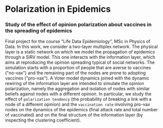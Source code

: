 # Polarization in Epidemics
### Study of the effect of opinion polarization about vaccines in the spreading of epidemics
Final project for the course "Life Data Epidemiology", MSc in Physics of Data.
In this work, we consider a two-layer multiplex network. The physical layer is a static network on which we model the propagation of epidemics through a SIRV model. This one interacts with the information layer, which aims at reproducing the opinion spreading typical of social networks. The simulation starts with a proportion of people that are averse to vaccines ("no-vax") and the remaining part of the nodes are prone to adopting vaccines ("pro-vax"). A Voter model dynamics joined with the dynamic rewiring of the information layer are intended to simulate the opinion polarization, namely the aggregation and isolation of nodes with similar beliefs against nodes with a different opinion. In particular, we study the effect of `polarization tendency` (the probability of breaking a link with a node of a different opinion) and the `vaccination rate` involving pro-vax nodes on the dynamics of the epidemics (final attack rate and total number of vaccinated) and on the final structure of the information layer (by inspecting the clustering coefficient).
